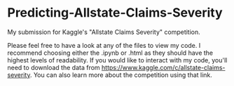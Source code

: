 # Predicting-Allstate-Claims-Severity
My submission for Kaggle's "Allstate Claims Severity" competition.

Please feel free to have a look at any of the files to view my code. I recommend choosing either the .ipynb or .html as they should have the highest levels of readability. If you would like to interact with my code, you'll need to download the data from https://www.kaggle.com/c/allstate-claims-severity. You can also learn more about the competition using that link.
